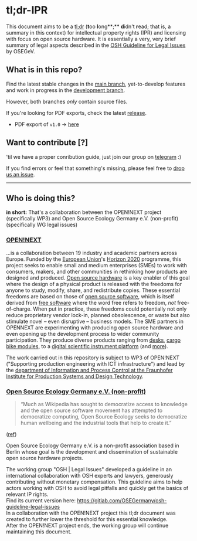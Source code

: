 # tl;dr-IPR

This document aims to be a [tl;dr](https://www.howtogeek.com/435266/what-does-tldr-mean-and-how-do-you-use-it/) (**t**oo **l**ong**;** **d**idn't **r**ead; that is, a summary in this context) for intellectual property rights (IPR) and licensing with focus on open source hardware. It is essentially a very, very brief summary of legal aspects described in the [OSH Guideline for Legal Issues](https://gitlab.com/OSEGermany/osh-guideline-legal-issues) by OSEGeV.

## What is in this repo?

Find the latest stable changes in the [main branch](https://github.com/OPEN-NEXT/tldr-ipr/tree/main), yet-to-develop features and work in progress in the [development branch](https://github.com/OPEN-NEXT/tldr-ipr/tree/dev).

However, both branches _only_ contain source files.

If you're looking for PDF exports, check the latest [release](https://github.com/OPEN-NEXT/tldr-ipr/releases).

- PDF export of `v1.0` → [here]()

## Want to contribute \[?\]

'til we have a proper conribution guide,
just join our group on [telegram](https://t.me/joinchat/FiYCVhD-NPfpMr5PnZaiNQ) :)

If you find errors or feel that something's missing, please feel free to [drop us an issue](https://github.com/OPEN-NEXT/tldr-ipr/issues/new/).

---

## Who is doing this?

**in short:** That's a collaboration between the OPEN!NEXT project (specifically WP3) and Open Source Ecology Germany e.V. (non-profit) (specifically WG legal issues)

### [OPEN!NEXT](https://opennext.eu/)

…is a collaboration between 19 industry and academic partners across Europe.
Funded by the [European Union](https://europa.eu/)'s
[Horizon 2020](https://ec.europa.eu/programmes/horizon2020/) programme,
this project seeks to enable small and medium enterprises (SMEs)
to work with consumers, makers, and other communities in rethinking
how products are designed and produced.
[Open source hardware](https://www.oshwa.org/definition/)
is a key enabler of this goal
where the design of a physical product is released with the freedoms
for anyone to study, modify, share, and redistribute copies.
These essential freedoms are based on those of [open source software](https://opensource.org/osd),
which is itself derived from [free software](https://www.gnu.org/philosophy/free-sw.en.html)
where the word free refers to freedom, *not* free-of-charge.
When put in practice,
these freedoms could potentially not only reduce proprietary vendor lock-in,
planned obsolescence, or waste but also stimulate novel –
even disruptive – business models.
The SME partners in OPENNEXT are experimenting
with producing open source hardware and even opening up the development process
to wider community participation.
They produce diverse products ranging from [desks](https://stykka.com/),
[cargo bike modules](http://www.xyzcargo.com/),
to a [digital scientific instrument platform](https://pslab.io/)
(and [more](https://opennext.eu/project-team/#sme)).

The work carried out in this repository is subject to WP3 of OPEN!NEXT
("Supporting production engineering with ICT infrastructure")
and lead by the [department of Information and Process Control
at the Fraunhofer Institute for Production Systems and Design Technology](https://www.ipk.fraunhofer.de/en/about-us/organization/virtual-product-creation.html).

### [Open Source Ecology Germany e.V. (non-profit)](https://ose-germany.de/)

> “Much as Wikipedia has sought to democratize access to knowledge 
> and the open source software movement has attempted to democratize computing,
> Open Source Ecology seeks to democratize human wellbeing
> and the industrial tools
> that help to create it.”

([ref](https://www.mitpressjournals.org/doi/pdf/10.1162/INOV_a_00139))

Open Source Ecology Germany e.V. is a non-profit association based in Berlin whose goal is the development and dissemination of sustainable open source hardware projects.

The working group "OSH | Legal Issues" developed a guideline in an international collaboration with OSH experts and lawyers, generously contributing without monetary compensation.
This guideline aims to help actors working with OSH to avoid legal pitfalls and quickly get the basics of relevant IP rights.\
Find its current version here: <https://gitlab.com/OSEGermany/osh-guideline-legal-issues>\
In a collaboration with the OPEN!NEXT project this tl;dr document was created to further lower the threshold for this essential knowledge.\
After the OPEN!NEXT project ends, the working group will continue maintaining this document.
